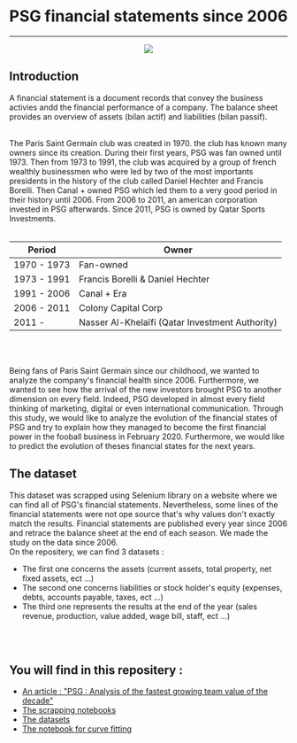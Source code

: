 # PSG financial statements since 2006


___

<p align="center">
  <img src="https://www.plspronos.fr/wp-content/uploads/2020/08/logo-psg.png" />
</p>

## Introduction 

A financial statement is a document records that convey the business activies andd the financial performance of a company. The balance sheet provides an overview of assets (bilan actif) and liabilities (bilan passif). 

<br> 
The Paris Saint Germain club was created in 1970. the club has known many owners since its creation. During their first years, PSG was fan owned until 1973. Then from 1973 to 1991, the club was acquired by a group of french wealthly businessmen who were led by two of the most importants presidents in the history of the club called Daniel Hechter and Francis Borelli. Then Canal + owned PSG which led them to a very good period in their history until 2006. From 2006 to 2011, an american corporation invested in PSG afterwards. Since 2011, PSG is owned by Qatar Sports Investments.
<br> <br>

| Period  | Owner |
| ------------- | ------------- |
| 1970 - 1973 | Fan-owned  |
| 1973 - 1991  | Francis Borelli & Daniel Hechter  |
| 1991 - 2006 | Canal + Era |
| 2006 - 2011 | Colony Capital Corp  |
| 2011 - | Nasser Al-Khelaïfi (Qatar Investment Authority)   |

<br><br>

Being fans of Paris Saint Germain since our childhood, we wanted to analyze the company's financial health since 2006. Furthermore, we wanted to see how the arrival of the new investors brought PSG to another dimension on every field. Indeed, PSG developed in almost every field thinking of marketing, digital or even international communication. Through this study, we would like to analyze the evolution of the financial states of PSG and try to explain how they managed to become the first financial power in the fooball business in February 2020. Furthermore, we would like to predict the evolution of theses financial states for the next years.


## The dataset 
This dataset was scrapped using Selenium library on a website where we can find all of PSG's financial statements. Nevertheless, some lines of the financial statements were not ope source that's why values don't exactly match the results. Financial statements are published every year since 2006 and retrace the balance sheet at the end of each season. We made the study on the data since 2006.  
On the repositery, we can find  3 datasets : 
* The first one concerns the assets (current assets, total property, net fixed assets, ect ...)
* The second one concerns liabilities or stock holder's equity (expenses, debts, accounts payable, taxes, ect ...)
* The third one represents the results at the end of the year (sales revenue, production, value added, wage bill, staff, ect ...)
 <br><br>
 

<br>
 
## You will find in this repositery : 
* [An article : "PSG : Analysis of the fastest growing team value of the decade"](https://github.com/thomastrg/PSG_financial_statements/blob/main/PSG_financial_statements.pdf)
* [The scrapping notebooks](https://github.com/thomastrg/PSG_financial_statements/tree/main/scrapping)
* [The datasets](https://github.com/thomastrg/PSG_financial_statements/tree/main/scrapping/datasets)
* [The notebook for curve fitting](https://github.com/thomastrg/PSG_financial_statements/blob/main/script/bilan_compte_resultat_psg.csv)
 


